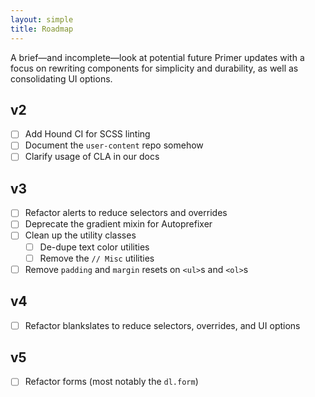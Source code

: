```yaml
---
layout: simple
title: Roadmap
---
```


A brief—and incomplete—look at potential future Primer updates with a focus on rewriting components for simplicity and durability, as well as consolidating UI options.

## v2
- [ ] Add Hound CI for SCSS linting
- [ ] Document the `user-content` repo somehow
- [ ] Clarify usage of CLA in our docs

## v3
- [ ] Refactor alerts to reduce selectors and overrides
- [ ] Deprecate the gradient mixin for Autoprefixer
- [ ] Clean up the utility classes
	- [ ] De-dupe text color utilities
	- [ ] Remove the `// Misc` utilities
- [ ] Remove `padding` and `margin` resets on `<ul>`s and `<ol>`s

## v4
- [ ] Refactor blankslates to reduce selectors, overrides, and UI options

## v5
- [ ] Refactor forms (most notably the `dl.form`)
